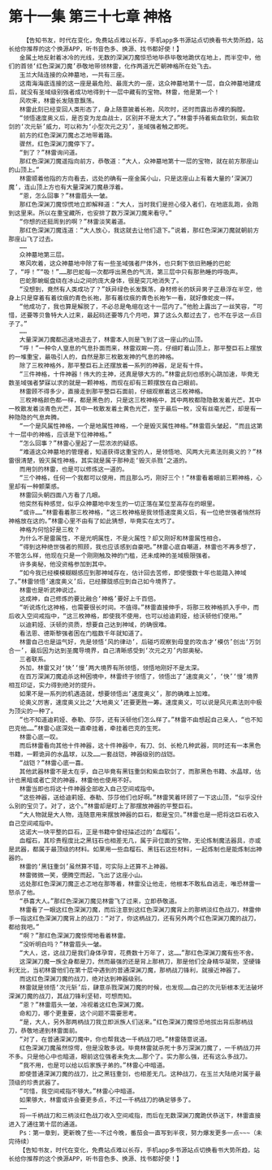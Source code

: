 # 第十一集 第三十七章 神格
        【告知书友，时代在变化，免费站点难以长存，手机app多书源站点切换看书大势所趋，站长给你推荐的这个换源APP，听书音色多、换源、找书都好使！】
       金属土地反射着冰冷的光线，无数的深渊刀魔惊恐地毕恭毕敬地跪伏在地上，而半空中，他们的首领‘红色深渊刀魔’恭敬地带领林雷，化作两道光芒朝神格所在处飞去。
       玉兰大陆连接的众神墓地，一共有三座。
       这南海海底连接的这一座是最危险、最庞大的一座，这众神墓地第十一层，自众神墓地建成后，就没有圣域级别强者成功地得到十一层中藏有的宝物。林雷，他是第一个！
       风吹来，林雷长发随意飘荡。
       林雷此刻已经变回人类形态了，身上随意披着长袍，风吹时，还时而露出赤裸的胸膛。
       “领悟速度奥义后，是否变为龙血战士，区别并不是太大了。”林雷手持着紫血软剑，紫血软剑的‘次元斩’威力，可以称为‘小型次元之刃’，圣域强者触之即死。
       前方的红色深渊刀魔忐忑地带着路。
       骤然，红色深渊刀魔停下了。
       “到了？”林雷询问道。
       那红色深渊刀魔遥指向前方，恭敬道：“大人，众神墓地第十一层的宝物，就在前方那座山的山顶上。”
       林雷顺着他指的方向看去，远处的确有一座金属小山，只是这座山上有着大量的‘深渊刀魔’，连山顶上方也有大量深渊刀魔悬浮着。
       “恩，怎么回事？”林雷眉头一皱。
       那红色深渊刀魔惊慌地立即解释道：“大人，当时我们是担心侵入者们，在地底乱跑，会跑到这里来。所以在重宝藏所，也安排了数万深渊刀魔来看守。”
       “你想的还挺周到的啊？”林雷淡笑着道。
       那红色深渊刀魔连道：“大人放心，我这就去让他们退下。”说着，那红色深渊刀魔就朝前方那座山飞了过去。
       ……
       众神墓地第三层。
       寒风吹着，这众神墓地中除了有一些圣域强者尸体外，也只剩下依旧熟睡的巴蛇了，“呼！”“吸！”……那巴蛇每一次都呼出黑色的气流，第三层中只有那熟睡的呼吸声。
       巴蛇那蜿蜒盘绕在冰山之间的庞大身体，很是突兀地消失了。
       “没想到，竟然有人类成功了？”妖异绿色长发飘荡，身材修长的妖异男子正悬浮在半空，他身上只是穿着有着纹痕的青色长袍，那有着纹痕的青色长袍乍一看，就好像蛇皮一样。
       “他成功了，我也算是解脱了，不必总是龟缩在这十一层内了。”他脸上露出了一丝笑容，“可惜，还要等贝鲁特大人过来，最起码还要等几个月吧，算了这么久都过去了，也不在乎这一点日子了。”
       ……
       大量深渊刀魔都迅速地退去了，林雷本人则是飞到了这一座山的山顶。
       “呼！”一种令人窒息的气息扑面而来，林雷双眸一亮，仔细盯着山顶上，那平整巨石上摆放的一堆重宝，最吸引人的，自然是那三枚散发神的气息的神格。
       除了三枚神格外，那平整巨石上还摆放着一系列的神器，足足有十件。
       “三件神格，十件神器！伟大的主神，还真是够大方的。”林雷此刻也感到心跳加速，毕竟无数圣域强者梦寐以求的就是一颗神格，而现在却有三颗摆放在自己眼前。
       林雷顾不得多少，直接走到那平整巨石面前，仔细观察着这三枚神格。
       三枚神格颜色都一样，都是黑色的，只是这三枚神格中，其中两枚都隐隐散发着光芒。其中一枚散发着淡青色光芒，其中一枚散发着土黄色光芒，至于最后一枚，没有丝毫光芒，却是有一种隐隐的气息奔腾。
       “一个是风属性神格，一个是地属性神格，一个是毁灭属性神格。”林雷眉头皱起，“而且这第十一层中的神格，应该是下位神神格。”
       “怎么回事？”林雷心里起了一层浓浓的疑惑。
       “难道这众神墓地的管理者，知道获得这重宝的人，是领悟地、风两大元素法则奥义的？”林雷很清楚，毁灭属性神格，其实就是属于那种走‘毁灭杀戮’之道的。
       而用剑的林雷，也是可以修炼这一道的。
       “三个神格，任何一个我都可以使用，而且那么巧，刚好三个！”林雷看着眼前三颗神格，心里却有一种颤栗感。
       林雷回头朝四面八方看了几眼。
       他突然有种感觉，似乎众神墓地中发生的一切正落在某位至高存在的眼里。
       “或许……”林雷看着那三枚神格，“这三枚神格是我领悟速度奥义后，有一位绝世强者悄然将神格放在这的。”林雷心里不由有了如此猜想，毕竟实在太巧了。
       神格为何恰好是三枚？
       为什么不是雷属性，不是光明属性，不是火属性？却又刚好和林雷属性相合。
       “得到这种绝世强者的照顾，我也应该感到自豪吧。”林雷心底自嘲道，林雷也不再多想了，不管怎么样，他现在只是一个刚刚触及神的门槛，还未成神的圣域极限强者。
       许多奥秘，他没资格参加到其中。
       “如今我已经模模糊糊感应到那神域存在，估计回去苦修，即使慢数十年也能踏入神域了。”林雷领悟‘速度奥义’后，已经朦胧感应到自己如今境界了。
       林雷也是听武神说过。
       这成神，自己修炼的要比融合‘神格’要好上千百倍。
       “听说炼化这神格，也需要很长时间。不值得。”林雷直接伸手，将那三枚神格抓入手中，而后收入空间戒指中，“这三枚神格，即使我不使用，也可以给迪莉娅，给沃顿他们使用。”
       以迪莉娅、沃顿的资质，想要自己达到神域，的确很难。
       看法恩、德斯黎强者困在门槛数千年就知道了。
       林雷自己也是运气好，先是领悟‘风的律动’，后碰巧观察到母皇的攻击才‘模仿’创出‘万剑合一’，最后因为达到圣魔导境界，自己清晰感受到‘次元之刃’内部奥秘。
       三者联系。
       外加，林雷又对‘快’‘慢’两大境界有所领悟，领悟地刚好不是太深。
       在百万深渊刀魔追杀这种困境中，林雷终于领悟了，领悟出了‘速度奥义’，‘快’‘慢’境界相互印证，实力得到绝对的提升。
       如果不是一系列的机遇造就，想要领悟出‘速度奥义’，那的确难上加难。
       论奥义厉害，速度奥义比之‘大地奥义’还要更胜一筹。速度奥义，可以说是风元素法则中极为顶尖的一种了。
       “也不知道迪莉娅、泰勒、莎莎，还有沃顿他们怎么样了。”林雷不由想起自己亲人，“也不知巴克他……”林雷心底深处一直牵挂着，牵挂着巴克的生死。
       林雷心底一叹。
       而后林雷看向其他十件神器，这十件神器中，有刀、剑、长枪几种武器，同时还有一本黑色书籍，一颗诡异的水晶球，以及……一套战铠，神器级别的战铠。
       “战铠？”林雷心底一喜。
       其他武器林雷不是太在乎，自己毕竟有黑钰重剑和紫血软剑了，而那黑色书籍、水晶球，估计也黑暗或者亡灵的神器，林雷他也使用不好。
       林雷当即也将这十件神器全部收入自己空间戒指中。
       “这些神器，送给迪莉娅、泰勒、莎莎他们也好啊。”林雷笑着环顾了一下这山顶，“似乎没什么别的宝贝了。对了，这个。”林雷却是盯上了那摆放神器的平整巨石。
       “大人物就是大人物，连随意用来摆放神器的巨石，都是宝贝。”林雷也是一把将这巨石收入自己空间戒指中。
       这诺大一块平整的巨石，正是书籍中曾经描述过的‘血榴石’。
       血榴石，其珍贵程度比之黑钰石也相差无几，属于异位面的宝物，无论炼制魔法器具，亦或是武器，都属于最顶级的材料。如果用一些血榴石、黑钰石这些材料，一起炼制也是能炼制出神器的。
       林雷的‘黑钰重剑’虽然算不错，可实际上还算不上神器。
       林雷微微一笑，便腾空而起，飞出了这座小山。
       远处那红色深渊刀魔正忐忑地在那等着，林雷没让他走，他根本不敢私自逃走，唯恐林雷一怒杀了他。
       “恭喜大人。”那红色深渊刀魔见林雷飞了过来，立即恭敬道。
       林雷看了一眼这红色深渊刀魔，而后注意到这红色深渊刀魔背上的那柄淡红色战刀，林雷伸手一指这红色深渊刀魔背上的战刀：“对了，你这柄战刀，还有另外两个红色深渊刀魔的战刀，都给我吧。”
       “啊？”那红色深渊刀魔惊愕地看着林雷。
       “没听明白吗？”林雷眉头一皱。
       “大人，这，这战刀是我们身体孕育，花费数十万年了，这……”那红色深渊刀魔有些不舍。
       这深渊刀魔一族全身都是刀，然而最强的还是背上那柄刀，那是他们全身精华凝聚，坚硬锋利无比，当初林雷他们在第十层中遇到的普通深渊刀魔，那柄战刀锋利，就接近神器了。
       而这红色深渊刀魔的战刀，绝对达到神器级别。
       林雷就是领悟‘次元斩’后，肆意杀戮深渊刀魔的时候，也发现……自己的次元斩根本无法破坏深渊刀魔的战刀，其战刀锋利坚韧，可想而知。
       “恩？”林雷眉头一皱，冷视着这红色深渊刀魔。
       命和刀，哪个更重要，这个问题不需要思考。
       “是，大人，另外那两柄战刀我立即派族人们送来。”红色深渊刀魔惊恐地拔出背后那柄战刀，恭敬地递到林雷面前。
       “对了，在普通深渊刀魔中，你也帮我选一千柄战刀吧。”林雷随意说道。
       红色深渊刀魔虽然惊愕，但是没敢多说。毕竟林雷就杀死十多万深渊刀魔了，一千柄战刀并不多。只是他心中也暗道，眼前这位强者未免太……那个了。实力那么强，还有这么多战刀。
       “我不用，也是可以给以后家族子弟的。”林雷心中暗道。
       即使普通深渊刀魔的战刀，比之黑钰重剑，也相差无几。这种战刀，在玉兰大陆绝对属于最顶级的珍贵武器了。
       “可惜，我空间戒指不够大。”林雷心中暗道。
       如果够大，林雷或许会要更多点，不过一千柄战刀的确足够多了。
       ……
       将一千柄战刀和三柄淡红色战刀收入空间戒指，而后在无数深渊刀魔跪伏恭送下，林雷直接进入了通往第十层的通道。
       Ps：第一章到，更新晚了些~~不过今晚，番茄会一直写到半夜，努力爆发更多一点~~~（未完待续）
       【告知书友，时代在变化，免费站点难以长存，手机app多书源站点切换看书大势所趋，站长给你推荐的这个换源APP，听书音色多、换源、找书都好使！】